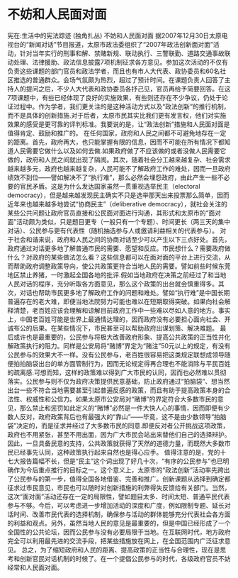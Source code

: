 # 不妨和人民面对面

宪在:生活中的宪法踪迹 (独角扎丛)
不妨和人民面对面
据2007年12月30日太原电视台的“新闻对话”节目报道，太原市政法委组织了“2007年政法创新面对面”活动，针对当年实行的刑事和解、禁赌新规、联动执行、三警联勤、道路交通事故联动处理、法律援助、政法信息披露7项机制征求各方意见。参加这次活动的不仅有负责这些课题的部门官员和政法学者，而且也有市人大代表、政协委员和60名社区推选的普通群众。会场气氛颇为热烈，超过了预计时间。在课题负责人回答了主持人的提问之后，不少人大代表和政协委员各抒己见，官员再给予简要回答。在这7项课题中，有些已经体现了良好的实施效果，有些则还存在不少争议，仍处于论证过程中。作为学者，我们更关注的是这种活动方式以及“政法创新”的推行机制，而不是具体的创新措施.对于后者，太原市民其实比我们更有发言权，他们对实施效果的感受是更可靠的评判标准。我要说的是，让“政法创新”措施和人民面对面是值得肯定、鼓励和推广的。
在任何国家，政府和人民之间都不可避免地存在一定的距离。首先，政府再大，也只能掌握有限的信息，因而不可能在所有情况下都知道人民需要它做什么以及如何去做.如果政府做了不应该做的或者没做人民需要它做的，政府和人民之间就出现了隔阂。其次，随着社会分工越来越复杂、社会需求越来越多元，政府也越来越复杂，人民可能不了解政府工作的难处，因而一旦政府绩效不到位——譬如解决不了“执行难”，那么必然会埋怨政府，由此产生一些不必要的官民矛盾。这是为什么发达国家虽然一贯重视选举民主（electoral democracy），但是越来越发现民主确实不只是选举那天出来投票那么简单，因而近年来也越来越多地尝试“协商民主”（deliberative democracy），就社会关注的某些公共问题让政府官员直接和公民面对面进行沟通，其形式和太原市的“面对面”活动颇为类似，只是题目更专（一般只有一个专题）、时间更长（两三天的集中对话）、公民参与更有代表性（随机抽选参与人或邀请利益相关的代表参与）。
对于社会和谐来说，政府和人民之间的协商对话至少可以产生以下三点好处。首先，政府通过对话更多地了解普通市民的需要、愿望和反应。市民想什么？需要政府做什么？对政府的某些做法怎么看？这些信息都可以在面对面的平台上进行交流，从而帮助政府调整政策导向，使公共政策更符合当地人民的需要。譬如前些时候东莞地区禁止养猪，一时激起全国各地的批评.假如当地政府在决策之前经过了和当地人民对话的程序，充分听取各方面意见，那么这个政策的出台就会慎重得多。其次，对话也帮助市民更多地了解政府工作的问题和难处。譬如“执行难”是中国长期普遍存在的老大难，即便当地法院努力可能也难以在短期取得突破。如果向社会解释清楚，老百姓应该会理解和谅解目前政府工作中一些难以尽如人意的地方。事实上，中国老百姓可能是世界上最通情达理的，因而政府没有必要担心面向社会、开诚布公的后果。在某些情况下，市民甚至可以帮助政府出谋划策、解决难题。
最后或许也是最重要的，公民参与将极大改善政府形象、提高公共政策的正当性并化解政策执行的阻力。同样是公安局将“赌博”界定为“赌注”50元以上的规定，有没有公民参与的效果大不一样。没有公民参与，老百姓很容易把这类规定联想成领导随便拍拍脑袋出台的单方面管制行为，因而无论规定得再合理也不能消除与平民百姓的疏离感.可想而知，这样的政策难以得到广大市民的认同，因而也必然难以贯彻落实。公民参与则不仅为政府决策提供民意基础，防止政府通过“拍脑袋”、想当然出台一些不符合当地需要甚至引起普遍反感的政策，而且有助于提高政策本身的合法性、权威性和公信力。如果太原市公安局对“赌博”的界定符合大多数市民的意见，那么禁止和惩罚如此定义的“赌博”必然是一件大快人心的事情，因而即便有少数人反对，政府政策背后也有最强大的“靠山”——毕竟，这不是由少数领导“拍脑袋”决定的，而是征求并经过了大多数市民的同意.即便反对者公开挑战这项政策，政府也不用紧张，甚至不用出面，因为广大市民会站出来替他们自己的选择辩护。因此，一旦具备民意的支持，公共政策就获得了天然的道德力量，而既然大多数市民已经事先认同，这种政策执行起来自然也是得心应手。
值得注意的是，党的十七大报告篇幅不长，但是“民主”这个词出现了好几十次，“有序的公民参与”也已明确作为今后重点推行的目标之一。这个意义上，太原市的“政法创新”活动率先跨出了公民参与的第一步，值得全国各地借鉴、完善和推广。创新课题从选择到确定都征求过市民意见，市民也可以随时对创新措施的利弊得失反馈给有关部门。当然，这次“面对面”活动还存在一定的局限性，譬如题目太多、时间太短、普通平民代表参与不够。今后，可以考虑进一步增加活动的深度和广度，例如限制专题、延长对话时间、改善市民代表的选择机制，确保参与活动的群体能够充分代表社会各方面的利益和观点。另外，虽然当地人民的意见是最重要的，但是中国已经形成了一个全国性的公共论坛，因而公民参与没有必要局限于当地。在互联网时代，地方政府完全可以利用最先进的交流手段，把某些措施放在网上，在全国范围内广泛征求意见。
总之，为了缩短政府和人民的距离、提高政策的正当性与合理性，现在是思考和创新官民对话机制的时候了。在一个提倡公民参与的时代，各级政府官员不妨经常和人民面对面。
